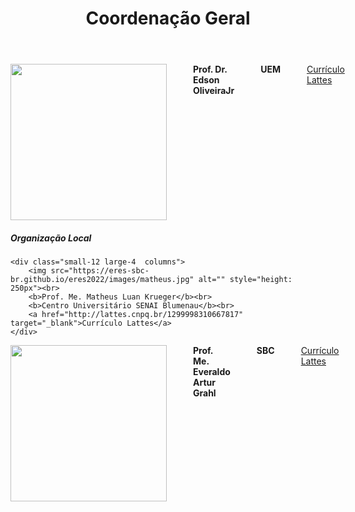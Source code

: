 ﻿---
layout: page-fullwidth
title: "Coordenação Geral"
subheadline: ""
permalink: "/coordenacao_geral/"
header:
   image_fullwidth: BannerERES2023.png
---

<div class="row">
    	<div class="small-12 large-4  columns">
        <img src="https://eres-sbc-br.github.io/eres2022/images/edson.jpg" alt="" style="height: 250px"><br>
        <b>Prof. Dr. Edson OliveiraJr</b><br>
		<b>UEM</b><br>
		<a href="http://lattes.cnpq.br/8717980588591239" target="_blank">Currículo Lattes</a>
  </div>
  
  <h5><strong>Organização Local</strong></h5>

	<div class="small-12 large-4  columns">
        <img src="https://eres-sbc-br.github.io/eres2022/images/matheus.jpg" alt="" style="height: 250px"><br>
        <b>Prof. Me. Matheus Luan Krueger</b><br>
		<b>Centro Universitário SENAI Blumenau</b><br>
		<a href="http://lattes.cnpq.br/1299998310667817" target="_blank">Currículo Lattes</a>    
	</div>
	
<div class="small-12 large-4 columns">
      <img src="https://eres-sbc-br.github.io/eres2022/images/everaldo.jpg" alt="" style="height: 250px"><br>
      <b>Prof. Me. Everaldo Artur Grahl</b><br>
    	<b>SBC</b><br>
    	<a href="http://lattes.cnpq.br/7343454860362043" target="_blank">Currículo Lattes</a>
    </div>
</div>
